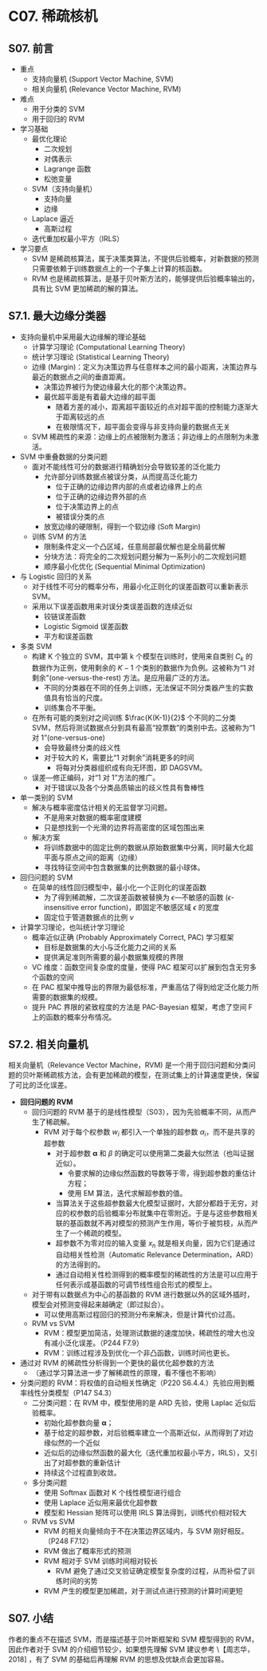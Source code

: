 # C07. 稀疏核机

## S07. 前言

* 重点
  * 支持向量机 (Support Vector Machine, SVM)
  * 相关向量机 (Relevance Vector Machine, RVM)
* 难点
  * 用于分类的 SVM
  * 用于回归的 RVM
* 学习基础
  * 最优化理论
    * 二次规划
    * 对偶表示
    * Lagrange 函数
    * 松弛变量
  * SVM（支持向量机）
    * 支持向量
    * 边缘
  * Laplace 逼近
    * 高斯过程
  * 迭代重加权最小平方（IRLS）
* 学习要点
  * SVM 是稀疏核算法，属于决策类算法，不提供后验概率，对新数据的预测只需要依赖于训练数据点上的一个子集上计算的核函数。
  * RVM 也是稀疏核算法，是基于贝叶斯方法的，能够提供后验概率输出的，具有比 SVM 更加稀疏的解的算法。

## S7.1. 最大边缘分类器

* 支持向量机中采用最大边缘解的理论基础
  * 计算学习理论 (Computational Learning Theory)
  * 统计学习理论 (Statistical Learning Theory)
  * 边缘 (Margin)：定义为决策边界与任意样本之间的最小距离，决策边界与最近的数据点之间的垂直距离。
    * 决策边界被行为使边缘最大化的那个决策边界。
    * 最优超平面是有着最大边缘的超平面
      * 随着方差的减小，距离超平面较近的点对超平面的控制能力逐渐大于距离较远的点
      * 在极限情况下，超平面会变得与非支持向量的数据点无关
  * SVM 稀疏性的来源：边缘上的点被限制为激活；非边缘上的点限制为未激活。
* SVM 中重叠数据的分类问题
  * 面对不能线性可分的数据进行精确划分会导致较差的泛化能力
    * 允许部分训练数据点被误分类，从而提高泛化能力
      * 位于正确的边缘边界内部的点或者边缘界上的点
      * 位于正确的边缘边界外部的点
      * 位于决策边界上的点
      * 被错误分类的点
    * 放宽边缘的硬限制，得到一个软边缘 (Soft Margin)
  * 训练 SVM 的方法
    * 限制条件定义一个凸区域，任意局部最优解也是全局最优解
    * 分块方法：将完全的二次规划问题分解为一系列小的二次规划问题
    * 顺序最小化优化 (Sequential Minimal Optimization)
* 与 Logistic 回归的关系
  * 对于线性不可分的概率分布，用最小化正则化的误差函数可以重新表示 SVM。
  * 采用以下误差函数用来对误分类误差函数的连续近似
    * 铰链误差函数
    * Logistic Sigmoid 误差函数
    * 平方和误差函数
* 多类 SVM
  * 构建 K 个独立的 SVM，其中第 k 个模型在训练时，使用来自类别 $C_k$ 的数据作为正例，使用剩余的 $K-1$ 个类别的数据作为负例。这被称为“1 对剩余”(one-versus-the-rest) 方法。是应用最广泛的方法。
    * 不同的分类器在不同的任务上训练，无法保证不同分类器产生的实数值具有恰当的尺度。
    * 训练集合不平衡。
  * 在所有可能的类别对之间训练 $\frac{K(K-1)}{2}$ 个不同的二分类 SVM，然后将测试数据点分到具有最高“投票数”的类别中去。这被称为“1 对 1”(one-versus-one)
    * 会导致最终分类的歧义性
    * 对于较大的 K，需要比“1 对剩余”消耗更多的时间
      * 将每对分类器组织成有向无环图，即 DAGSVM。
  * 误差—修正编码，对“1 对 1”方法的推广。
    * 对于错误以及各个分类品质输出的歧义性具有鲁棒性
* 单一类别的 SVM
  * 解决与概率密度估计相关的无监督学习问题。
    * 不是用来对数据的概率密度建模
    * 只是想找到一个光滑的边界将高密度的区域包围出来
  * 解决方案
    * 将训练数据中的固定比例的数据从原始数据集中分离，同时最大化超平面与原点之间的距离（边缘）
    * 寻找特征空间中包含数据集的比例数据的最小球体。
* 回归问题的 SVM
  * 在简单的线性回归模型中，最小化一个正则化的误差函数
    * 为了得到稀疏解，二次误差函数被替换为 $\epsilon$—不敏感的函数 ($\epsilon$-insensitive error function)，即固定不敏感区域 $\epsilon$ 的宽度
    * 固定位于管道数据点的比例 $\nu$
* 计算学习理论，也叫统计学习理论
  * 概率近似正确 (Probably Approximately Correct, PAC) 学习框架
    * 目标是数据集的大小与泛化能力之间的关系
    * 提供满足准则所需要的最小数据集规模的界限
  * VC 维度：函数空间复杂度的度量，使得 PAC 框架可以扩展到包含无穷多个函数的空间
  * 在 PAC 框架中推导出的界限为最低标准，严重高估了得到给定泛化能力所需要的数据集的规模。
  * 提升 PAC 界限的紧致程度的方法是 PAC-Bayesian 框架，考虑了空间 F 上的函数的概率分布情况。

## S7.2. 相关向量机

相关向量机（Relevance Vector Machine，RVM) 是一个用于回归问题和分类问题的贝叶斯稀疏核方法，会有更加稀疏的模型，在测试集上的计算速度更快，保留了可比的泛化误差。

* **回归问题的 RVM**
  * 回归问题的 RVM 基于的是线性模型（S03），因为先验概率不同，从而产生了稀疏解。
    * RVM 对于每个权参数 $w_i$ 都引入一个单独的超参数 $\alpha_i$，而不是共享的超参数
      * 对于超参数 $\boldsymbol{\alpha}$ 和 $\beta$ 的确定可以使用第二类最大似然法（也叫证据近似）。
        * 令要求解的边缘似然函数的导数等于零，得到超参数的重估计方程；
        * 使用 EM 算法，迭代求解超参数的值。
      * 当算法关于这些超参数最大化模型证据时，大部分都趋于无穷，对应的权参数的后验概率分布就集中在零附近。于是与这些参数相关联的基函数就不再对模型的预测产生作用，等价于被剪枝，从而产生了一个稀疏的模型。
      * 超参数不为零对应的输入变量 $x_n$ 就是相关向量，因为它们是通过自动相关性检测（Automatic Relevance Determination，ARD）的方法得到的。
      * 通过自动相关性检测得到的概率模型的稀疏性的方法是可以应用于任何表示成基函数的可调节线性组合形式的模型上。
  * 对于带有以数据点为中心的基函数的 RVM 进行数据以外的区域外插时，模型会对预测变得起来越确定（即过拟合）。
    * 可以使用高斯过程回归的预测分布来解决，但是计算代价过高。
  * RVM vs SVM
    * RVM：模型更加简洁，处理测试数据的速度加快，稀疏性的增大也没有减小泛化误差。（P244 F7.9）
    * RVM：训练过程涉及到优化一个非凸函数，训练时间也更长。
* 通过对 RVM 的稀疏性分析得到一个更快的最优化超参数的方法
  * （通过学习算法进一步了解稀疏性的原理，看不懂也不影响）
* 分类问题的 RVM：将权值的自动相关性确定（P220 S6.4.4.）先验应用到概率线性分类模型（P147 S4.3）
  * 二分类问题：在 RVM 中，模型使用的是 ARD 先验，使用 Laplac 近似后验概率。
    * 初始化超参数向量 $\boldsymbol{\alpha}$；
    * 基于给定的超参数，对后验概率建立一个高斯近似，从而得到了对边缘似然的一个近似
    * 近似后的边缘似然函数的最大化（迭代重加权最小平方，IRLS），又引出了对超参数的重新估计
    * 持续这个过程直到收敛。
  * 多分类问题
    * 使用 Softmax 函数对 K 个线性模型进行组合
    * 使用 Laplace 近似用来最优化超参数
    * 模型和 Hessian 矩阵可以使用 IRLS 算法得到，训练代价相对较大
  * RVM vs SVM
    * RVM 的相关向量倾向于不在决策边界区域内，与 SVM 刚好相反。（P248 F7.12）
    * RVM 做出了概率形式的预测
    * RVM 相对于 SVM 训练时间相对较长
      * RVM 避免了通过交叉验证确定模型复杂度的过程，从而补偿了训练时间的劣势
    * RVM 产生的模型更加稀疏，对于测试点进行预测的计算时间更短

## S07. 小结

作者的重点不在描述 SVM，而是描述基于贝叶斯框架和 SVM 模型得到的 RVM，因此作者对于 SVM 的介绍细节较少，如果想先理解 SVM 建议参考 \【周志华，2018] ，有了 SVM 的基础后再理解 RVM 的思想及优缺点会更加容易。

